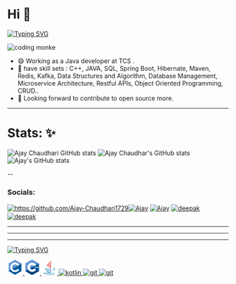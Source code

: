 # Hi  👋

[![Typing SVG](https://readme-typing-svg.herokuapp.com?font=Fira+Code&pause=1000&width=435&lines=Hey+there+I+am+Ajay+Chaudhari)](https://git.io/typing-svg)

<img src="https://user-images.githubusercontent.com/60574055/183017625-af0779ae-0090-406c-867b-1e8ba1995484.gif" alt="coding monke" width="380"/>

- 😄 Working as a Java developer at TCS .
- 🌱 have skill sets : C++, JAVA, SQL, Spring Boot, Hibernate, Maven, Redis, Kafka, Data Structures and Algorithm, Database
   Management, Microservice Architecture, Restful APIs, Object Oriented Programming, CRUD..
- 🎯 Looking forward to contribute to open source more.

***

# Stats: ✨

<img src="https://github-readme-stats.vercel.app/api?username=Ajay-Chaudhari1729&show_icons=true&theme=tokyonight" alt="Ajay Chaudhari GitHub stats" width="400"/> 
<img src="https://github-readme-streak-stats.herokuapp.com?user=Ajay-Chaudhari1729&theme=radical" alt="Ajay Chaudhar's GitHub stats" width="400"/>
<img src="https://github-readme-stats.vercel.app/api/top-langs/?username=Ajay-Chaudhari1729&show_icons=true&theme=tokyonight" alt="Ajay's GitHub stats" width="300"/>

--
### Socials:

<p align="left">
<a href="https://github.com/Ajay-Chaudhari1729" target="blank"><img align="center" src="https://raw.githubusercontent.com/rahuldkjain/github-profile-readme-generator/master/src/images/icons/Social/github.svg" alt="https://github.com/Ajay-Chaudhari1729" height="30" width="40" /></
<a href="https://www.linkedin.com/in/ajay-chaudhari-1448381b1/" target="blank"><img align="center" src="https://raw.githubusercontent.com/rahuldkjain/github-profile-readme-generator/master/src/images/icons/Social/linked-in-alt.svg" alt="Ajay" height="30" width="40" /></a>
<a href="https://www.codechef.com/users/hello_aj" target="blank"><img align="center" src="https://cdn.jsdelivr.net/npm/simple-icons@3.1.0/icons/codechef.svg" alt="Ajay" height="30" width="40" /></a>
 <a href="https://codeforces.com/profile/hello_aj" target="blank"><img align="center" src="https://user-images.githubusercontent.com/74807364/219881416-643467e8-8fa8-4297-9553-8bb7d77040e5.png" alt="deepak" height="30" width="40" /></a>
  <a href="https://leetcode.com/hello_aj/" target="blank"><img align="center" src="https://user-images.githubusercontent.com/74807364/219883533-e61e4bd5-985a-45cd-86ae-730c2fa5545d.png" alt="deepak" height="60" width="50" /></a>

---



</p>

---
---

[![Typing SVG](https://readme-typing-svg.demolab.com?font=Fira+Code&size=30&duration=4500&pause=10&width=700&lines=Languages+and+Tools%3A)](https://git.io/typing-svg)
<p align="left"> 
  <a href="https://www.cprogramming.com/" target="_blank"> <img src="https://raw.githubusercontent.com/devicons/devicon/master/icons/c/c-original.svg" alt="c" width="35" height="35"/> </a> 
  <a href="https://www.w3schools.com/cpp/" target="_blank"> <img src="https://raw.githubusercontent.com/devicons/devicon/master/icons/cplusplus/cplusplus-original.svg" alt="cplusplus" width="35" height="35"/> </a> 
  <a href="https://www.java.com" target="_blank"> <img src="https://raw.githubusercontent.com/devicons/devicon/master/icons/java/java-original.svg" alt="java" width="35" height="35"/> </a> 
  <a href="https://kotlinlang.org" target="_blank"> <img src="https://www.vectorlogo.zone/logos/kotlinlang/kotlinlang-icon.svg" alt="kotlin" width="33" height="33"/> </a>
  <a href="https://git-scm.com/" target="_blank"> <img src="https://www.vectorlogo.zone/logos/git-scm/git-scm-icon.svg" alt="git" width="35" height="35"/> </a>
 <a href="https://docs.python.org/3/" target="_blank"> <img src="https://i.pinimg.com/originals/ca/00/60/ca0060f3414e6e20b75983acddafad53.gif" alt="git" width="35" height="35"/> </a> 
</p>

